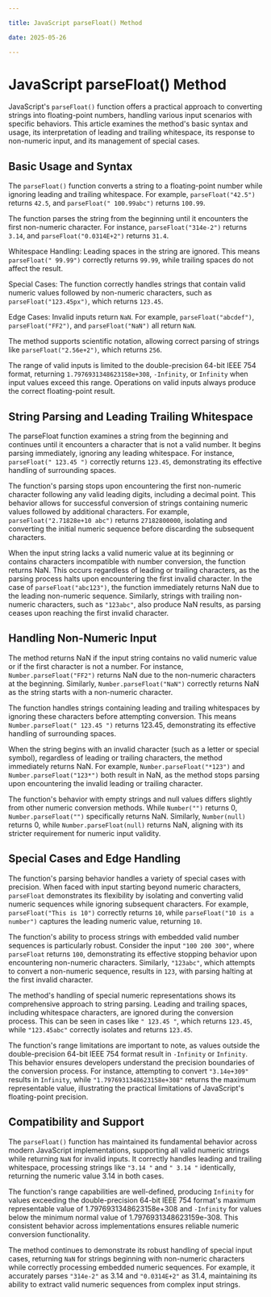 ```yaml
---

title: JavaScript parseFloat() Method

date: 2025-05-26

---
```



# JavaScript parseFloat() Method

JavaScript's `parseFloat()` function offers a practical approach to converting strings into floating-point numbers, handling various input scenarios with specific behaviors. This article examines the method's basic syntax and usage, its interpretation of leading and trailing whitespace, its response to non-numeric input, and its management of special cases.


## Basic Usage and Syntax

The `parseFloat()` function converts a string to a floating-point number while ignoring leading and trailing whitespace. For example, `parseFloat("42.5")` returns `42.5`, and `parseFloat(" 100.99abc")` returns `100.99`.

The function parses the string from the beginning until it encounters the first non-numeric character. For instance, `parseFloat("314e-2")` returns `3.14`, and `parseFloat("0.0314E+2")` returns `31.4`.

Whitespace Handling: Leading spaces in the string are ignored. This means `parseFloat(" 99.99")` correctly returns `99.99`, while trailing spaces do not affect the result.

Special Cases: The function correctly handles strings that contain valid numeric values followed by non-numeric characters, such as `parseFloat("123.45px")`, which returns `123.45`.

Edge Cases: Invalid inputs return `NaN`. For example, `parseFloat("abcdef")`, `parseFloat("FF2")`, and `parseFloat("NaN")` all return `NaN`.

The method supports scientific notation, allowing correct parsing of strings like `parseFloat("2.56e+2")`, which returns `256`.

The range of valid inputs is limited to the double-precision 64-bit IEEE 754 format, returning `1.7976931348623158e+308`, `-Infinity`, or `Infinity` when input values exceed this range. Operations on valid inputs always produce the correct floating-point result.


## String Parsing and Leading Trailing Whitespace

The parseFloat function examines a string from the beginning and continues until it encounters a character that is not a valid number. It begins parsing immediately, ignoring any leading whitespace. For instance, `parseFloat(" 123.45 ")` correctly returns `123.45`, demonstrating its effective handling of surrounding spaces.

The function's parsing stops upon encountering the first non-numeric character following any valid leading digits, including a decimal point. This behavior allows for successful conversion of strings containing numeric values followed by additional characters. For example, `parseFloat("2.71828e+10 abc")` returns `27182800000`, isolating and converting the initial numeric sequence before discarding the subsequent characters.

When the input string lacks a valid numeric value at its beginning or contains characters incompatible with number conversion, the function returns NaN. This occurs regardless of leading or trailing characters, as the parsing process halts upon encountering the first invalid character. In the case of `parseFloat("abc123")`, the function immediately returns NaN due to the leading non-numeric sequence. Similarly, strings with trailing non-numeric characters, such as `"123abc"`, also produce NaN results, as parsing ceases upon reaching the first invalid character.


## Handling Non-Numeric Input

The method returns NaN if the input string contains no valid numeric value or if the first character is not a number. For instance, `Number.parseFloat("FF2")` returns NaN due to the non-numeric characters at the beginning. Similarly, `Number.parseFloat("NaN")` correctly returns NaN as the string starts with a non-numeric character.

The function handles strings containing leading and trailing whitespaces by ignoring these characters before attempting conversion. This means `Number.parseFloat(" 123.45 ")` returns 123.45, demonstrating its effective handling of surrounding spaces.

When the string begins with an invalid character (such as a letter or special symbol), regardless of leading or trailing characters, the method immediately returns NaN. For example, `Number.parseFloat("*123")` and `Number.parseFloat("123*")` both result in NaN, as the method stops parsing upon encountering the invalid leading or trailing character.

The function's behavior with empty strings and null values differs slightly from other numeric conversion methods. While `Number("")` returns 0, `Number.parseFloat("")` specifically returns NaN. Similarly, `Number(null)` returns 0, while `Number.parseFloat(null)` returns NaN, aligning with its stricter requirement for numeric input validity.


## Special Cases and Edge Handling

The function's parsing behavior handles a variety of special cases with precision. When faced with input starting beyond numeric characters, `parseFloat` demonstrates its flexibility by isolating and converting valid numeric sequences while ignoring subsequent characters. For example, `parseFloat("This is 10")` correctly returns `10`, while `parseFloat("10 is a number")` captures the leading numeric value, returning `10`.

The function's ability to process strings with embedded valid number sequences is particularly robust. Consider the input `"100 200 300"`, where `parseFloat` returns `100`, demonstrating its effective stopping behavior upon encountering non-numeric characters. Similarly, `"123abc"`, which attempts to convert a non-numeric sequence, results in `123`, with parsing halting at the first invalid character.

The method's handling of special numeric representations shows its comprehensive approach to string parsing. Leading and trailing spaces, including whitespace characters, are ignored during the conversion process. This can be seen in cases like `" 123.45 "`, which returns `123.45`, while `"123.45abc"` correctly isolates and returns `123.45`.

The function's range limitations are important to note, as values outside the double-precision 64-bit IEEE 754 format result in `-Infinity` or `Infinity`. This behavior ensures developers understand the precision boundaries of the conversion process. For instance, attempting to convert `"3.14e+309"` results in `Infinity`, while `"1.7976931348623158e+308"` returns the maximum representable value, illustrating the practical limitations of JavaScript's floating-point precision.


## Compatibility and Support

The `parseFloat()` function has maintained its fundamental behavior across modern JavaScript implementations, supporting all valid numeric strings while returning `NaN` for invalid inputs. It correctly handles leading and trailing whitespace, processing strings like `"3.14 "` and `" 3.14 "` identically, returning the numeric value 3.14 in both cases.

The function's range capabilities are well-defined, producing `Infinity` for values exceeding the double-precision 64-bit IEEE 754 format's maximum representable value of 1.7976931348623158e+308 and `-Infinity` for values below the minimum normal value of 1.7976931348623159e-308. This consistent behavior across implementations ensures reliable numeric conversion functionality.

The method continues to demonstrate its robust handling of special input cases, returning `NaN` for strings beginning with non-numeric characters while correctly processing embedded numeric sequences. For example, it accurately parses `"314e-2"` as 3.14 and `"0.0314E+2"` as 31.4, maintaining its ability to extract valid numeric sequences from complex input strings.


